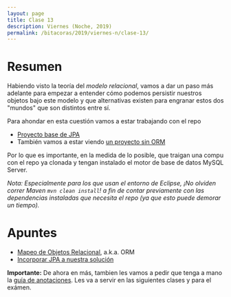 ```yaml
---
layout: page
title: Clase 13
description: Viernes (Noche, 2019)
permalink: /bitacoras/2019/viernes-n/clase-13/
---
```


# Resumen
Habiendo visto la teoría del _modelo relacional_, vamos a dar un paso más adelante para empezar a entender cómo podemos persistir nuestros objetos bajo este modelo y que alternativas existen para engranar estos dos "mundos" que son distintos entre sí. 

Para ahondar en esta cuestión vamos a estar trabajando con el repo
- [Proyecto base de JPA](https://github.com/dds-utn/jpa-proof-of-concept-template)
- También vamos a estar viendo [un proyecto sin ORM](https://github.com/dds-utn/eg-equipos-futbol-jdbc-java)

Por lo que es importante, en la medida de lo posible, que traigan una compu con el repo ya clonada y tengan instalado el motor de base de datos MySQL Server.


_Nota: Especialmente para los que usan el entorno de Eclipse, ¡No olviden correr Maven `mvn clean install`! a fin de contar previamente con las dependencias instaladas que necesita el repo (ya que esto puede demorar un tiempo)._ 


# Apuntes
- [Mapeo de Objetos Relacional](https://docs.google.com/document/d/1YLmp9vMnSzKg2emt3Bx564Tf1CLalShPc98Z8nCoi7s/edit), a.k.a. ORM
- [Incorporar JPA a nuestra solución](https://docs.google.com/document/d/1dYvrVLRbFE9qwuKj5biz9oRBaRzj-K6ujIKOXNan02s/edit?ts=57e1f2b8#heading=h.kkyach7i1h8n)


**Importante:**
De ahora en más, tambien les vamos a pedir que tenga a mano la [guía de anotaciones](https://docs.google.com/document/d/1jWtehhVCFYECKvpdcCxnEgWZFCv2fR2WPyUJSoiX3II/edit#heading=h.r09lefmcufkn). Les va a servir en las siguientes clases y para el exámen.
